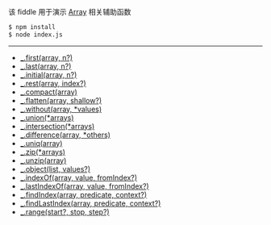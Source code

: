 该 fiddle 用于演示 [Array](http://underscorejs.org/#arrays) 相关辅助函数

```sh
$ npm install
$ node index.js
```

---

- [_.first(array, n?)](http://underscorejs.org/#first)
- [_.last(array, n?)](http://underscorejs.org/#last)
- [_.initial(array, n?)](http://underscorejs.org/#initial)
- [_.rest(array, index?)](http://underscorejs.org/#rest)
- [_.compact(array)](http://underscorejs.org/#compact)
- [_.flatten(array, shallow?)](http://underscorejs.org/#flatten)
- [_.without(array, *values)](http://underscorejs.org/#without)
- [_.union(*arrays)](http://underscorejs.org/#union)
- [_.intersection(*arrays)](http://underscorejs.org/#intersection)
- [_.difference(array, *others)](http://underscorejs.org/#difference)
- [_.uniq(array)](http://underscorejs.org/#uniq)
- [_.zip(*arrays)](http://underscorejs.org/#zip)
- [_.unzip(array)](http://underscorejs.org/#unzip)
- [_.object(list, values?)](http://underscorejs.org/#object)
- [_.indexOf(array, value, fromIndex?)](http://underscorejs.org/#indexOf)
- [_.lastIndexOf(array, value, fromIndex?)](http://underscorejs.org/#lastIndexOf)
- [_.findIndex(array, predicate, context?)](http://underscorejs.org/#findIndex)
- [_.findLastIndex(array, predicate, context?)](http://underscorejs.org/#findLastIndex)
- [_.range(start?, stop, step?)](http://underscorejs.org/#range)

